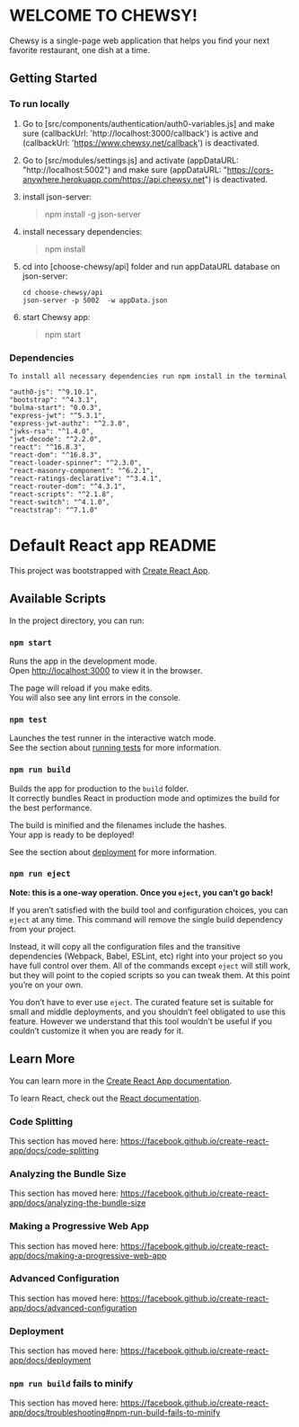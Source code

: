 # WELCOME TO CHEWSY!
Chewsy is a single-page web application that helps you find your next favorite restaurant, one dish at a time.

## Getting Started
### To run locally
1. Go to [src/components/authentication/auth0-variables.js] and make sure (callbackUrl: 'http://localhost:3000/callback') is active and (callbackUrl: 'https://www.chewsy.net/callback') is deactivated.

2. Go to [src/modules/settings.js] and activate (appDataURL: "http://localhost:5002") and make sure (appDataURL: "https://cors-anywhere.herokuapp.com/https://api.chewsy.net") is deactivated.

3. install json-server:
    >npm install -g json-server

4. install necessary dependencies:
    >npm install

4. cd into [choose-chewsy/api] folder and run appDataURL database on json-server:
    ```
    cd choose-chewsy/api
    json-server -p 5002  -w appData.json
    ```

5. start Chewsy app:
    > npm start


### Dependencies
```
To install all necessary dependencies run npm install in the terminal
```

    "auth0-js": "^9.10.1",
    "bootstrap": "^4.3.1",
    "bulma-start": "0.0.3",
    "express-jwt": "^5.3.1",
    "express-jwt-authz": "^2.3.0",
    "jwks-rsa": "^1.4.0",
    "jwt-decode": "^2.2.0",
    "react": "^16.8.3",
    "react-dom": "^16.8.3",
    "react-loader-spinner": "^2.3.0",
    "react-masonry-component": "^6.2.1",
    "react-ratings-declarative": "^3.4.1",
    "react-router-dom": "^4.3.1",
    "react-scripts": "^2.1.8",
    "react-switch": "^4.1.0",
    "reactstrap": "^7.1.0"



# Default React app README
This project was bootstrapped with [Create React App](https://github.com/facebook/create-react-app).

## Available Scripts

In the project directory, you can run:

### `npm start`

Runs the app in the development mode.<br>
Open [http://localhost:3000](http://localhost:3000) to view it in the browser.

The page will reload if you make edits.<br>
You will also see any lint errors in the console.

### `npm test`

Launches the test runner in the interactive watch mode.<br>
See the section about [running tests](https://facebook.github.io/create-react-app/docs/running-tests) for more information.

### `npm run build`

Builds the app for production to the `build` folder.<br>
It correctly bundles React in production mode and optimizes the build for the best performance.

The build is minified and the filenames include the hashes.<br>
Your app is ready to be deployed!

See the section about [deployment](https://facebook.github.io/create-react-app/docs/deployment) for more information.

### `npm run eject`

**Note: this is a one-way operation. Once you `eject`, you can’t go back!**

If you aren’t satisfied with the build tool and configuration choices, you can `eject` at any time. This command will remove the single build dependency from your project.

Instead, it will copy all the configuration files and the transitive dependencies (Webpack, Babel, ESLint, etc) right into your project so you have full control over them. All of the commands except `eject` will still work, but they will point to the copied scripts so you can tweak them. At this point you’re on your own.

You don’t have to ever use `eject`. The curated feature set is suitable for small and middle deployments, and you shouldn’t feel obligated to use this feature. However we understand that this tool wouldn’t be useful if you couldn’t customize it when you are ready for it.

## Learn More

You can learn more in the [Create React App documentation](https://facebook.github.io/create-react-app/docs/getting-started).

To learn React, check out the [React documentation](https://reactjs.org/).

### Code Splitting

This section has moved here: https://facebook.github.io/create-react-app/docs/code-splitting

### Analyzing the Bundle Size

This section has moved here: https://facebook.github.io/create-react-app/docs/analyzing-the-bundle-size

### Making a Progressive Web App

This section has moved here: https://facebook.github.io/create-react-app/docs/making-a-progressive-web-app

### Advanced Configuration

This section has moved here: https://facebook.github.io/create-react-app/docs/advanced-configuration

### Deployment

This section has moved here: https://facebook.github.io/create-react-app/docs/deployment

### `npm run build` fails to minify

This section has moved here: https://facebook.github.io/create-react-app/docs/troubleshooting#npm-run-build-fails-to-minify

